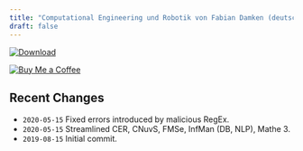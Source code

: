 ```yaml
---
title: "Computational Engineering und Robotik von Fabian Damken (deutsch)"
draft: false
---
```


[![Download](/download.png)](cer-summary.pdf)

[![Buy Me a Coffee](/kofi.png)](https://ko-fi.com/fdamken)

## Recent Changes
- `2020-05-15` Fixed errors introduced by malicious RegEx.
- `2020-05-15` Streamlined CER, CNuvS, FMSe, InfMan (DB, NLP), Mathe 3.
- `2019-08-15` Initial commit.
